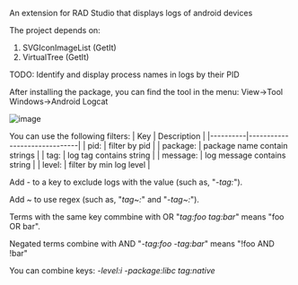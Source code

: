An extension for RAD Studio that displays logs of android devices

The project depends on:
  1. SVGIconImageList (GetIt)
  2. VirtualTree (GetIt)

TODO: Identify and display process names in logs by their PID

After installing the package, you can find the tool in the menu:
  View->Tool Windows->Android Logcat

![image](https://github.com/ivanovsergeyminsk/LogcatD/assets/25233737/19d8a8e9-d2d9-4598-b6c0-9fd9634fe3c5)

You can use the following filters:
| Key      | Description                  |
|----------|------------------------------|
| pid:     | filter by pid                |
| package: | package name contain strings |
| tag:     | log tag contains string      |
| message: | log message contains string  |
| level:   | filter by min log level      |

Add *-* to a key to exclude logs with the value (such as, "*-tag:*").

Add *~* to use regex (such as, "*tag~:*" and "*-tag~:*").

Terms with the same key commbine with OR "*tag:foo tag:bar*" means "foo OR bar".

Negated terms combine with AND "*-tag:foo -tag:bar*" means "!foo AND !bar"

You can combine keys: *-level:i -package:libc tag:native*
